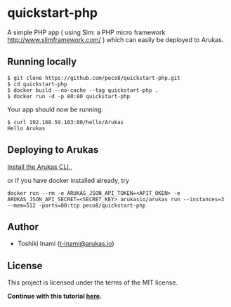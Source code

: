# quickstart-php
A simple PHP app ( using Sim: a PHP micro framework http://www.slimframework.com/ ) which can easily be deployed to Arukas.

## Running locally

```
$ git clone https://github.com/peco8/quickstart-php.git
$ cd quickstart-php
$ docker build --no-cache --tag quickstart-php .
$ docker run -d -p 80:80 quickstart-php
```

Your app should now be running:

```
$ curl 192.168.59.103:80/hello/Arukas
Hello Arukas
```

## Deploying to Arukas

[Install the Arukas CLI.](https://github.com/arukasio/cli),

or If you have docker installed already, try
```
docker run --rm -e ARUKAS_JSON_API_TOKEN=<APIT_OKEN> -e ARUKAS_JSON_API_SECRET=<SECRET_KEY> arukasio/arukas run --instances=3 --mem=512 -ports=80:tcp peco8/quickstart-php
```
## Author

* Toshiki Inami (<t-inami@arukas.io>)

## License

This project is licensed under the terms of the MIT license.

**Continue with this tutorial [here](/).**
